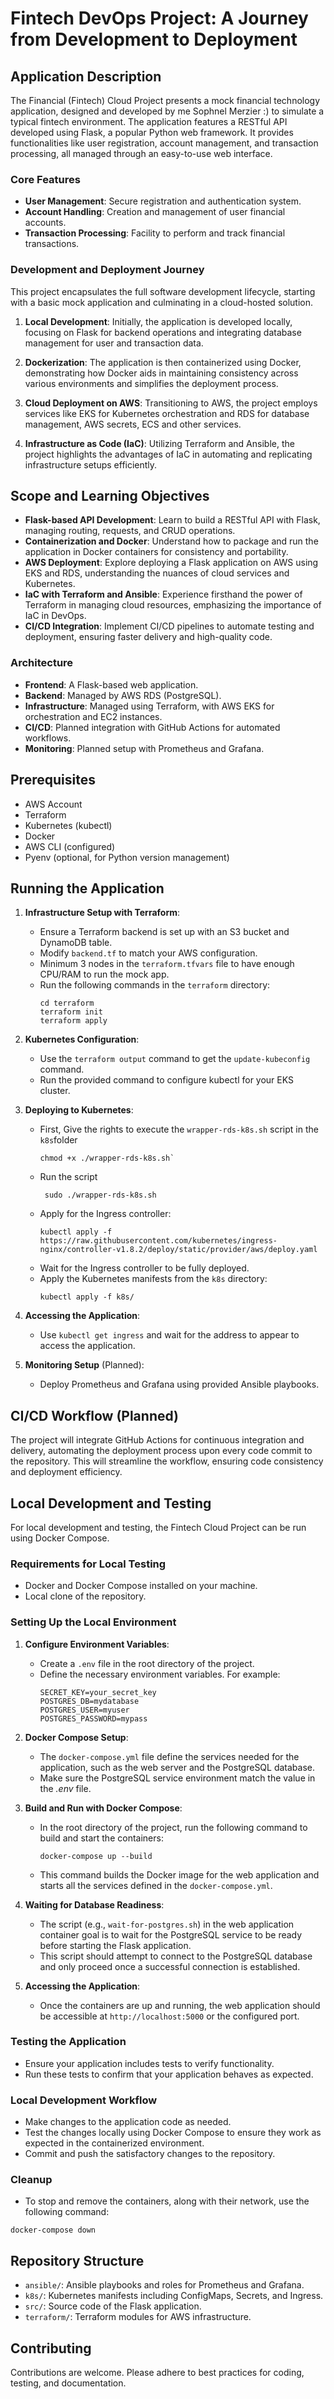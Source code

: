 # Fintech DevOps Project: A Journey from Development to Deployment

## Application Description

The Financial (Fintech) Cloud Project presents a mock financial technology application, designed and developed by me Sophnel Merzier :) to simulate a typical fintech environment. The application features a RESTful API developed using Flask, a popular Python web framework. It provides functionalities like user registration, account management, and transaction processing, all managed through an easy-to-use web interface.

### Core Features

- **User Management**: Secure registration and authentication system.
- **Account Handling**: Creation and management of user financial accounts.
- **Transaction Processing**: Facility to perform and track financial transactions.

### Development and Deployment Journey

This project encapsulates the full software development lifecycle, starting with a basic mock application and culminating in a cloud-hosted solution.

1. **Local Development**: Initially, the application is developed locally, focusing on Flask for backend operations and integrating database management for user and transaction data.
   
2. **Dockerization**: The application is then containerized using Docker, demonstrating how Docker aids in maintaining consistency across various environments and simplifies the deployment process.

3. **Cloud Deployment on AWS**: Transitioning to AWS, the project employs services like EKS for Kubernetes orchestration and RDS for database management, AWS secrets, ECS and other services.

4. **Infrastructure as Code (IaC)**: Utilizing Terraform and Ansible, the project highlights the advantages of IaC in automating and replicating infrastructure setups efficiently.

## Scope and Learning Objectives

- **Flask-based API Development**: Learn to build a RESTful API with Flask, managing routing, requests, and CRUD operations.
- **Containerization and Docker**: Understand how to package and run the application in Docker containers for consistency and portability.
- **AWS Deployment**: Explore deploying a Flask application on AWS using EKS and RDS, understanding the nuances of cloud services and Kubernetes.
- **IaC with Terraform and Ansible**: Experience firsthand the power of Terraform in managing cloud resources, emphasizing the importance of IaC in DevOps.
- **CI/CD Integration**: Implement CI/CD pipelines to automate testing and deployment, ensuring faster delivery and high-quality code.

### Architecture

- **Frontend**: A Flask-based web application.
- **Backend**: Managed by AWS RDS (PostgreSQL).
- **Infrastructure**: Managed using Terraform, with AWS EKS for orchestration and EC2 instances.
- **CI/CD**: Planned integration with GitHub Actions for automated workflows.
- **Monitoring**: Planned setup with Prometheus and Grafana.

## Prerequisites

- AWS Account
- Terraform
- Kubernetes (kubectl)
- Docker
- AWS CLI (configured)
- Pyenv (optional, for Python version management)

## Running the Application

1. **Infrastructure Setup with Terraform**:
   - Ensure a Terraform backend is set up with an S3 bucket and DynamoDB table.
   - Modify `backend.tf` to match your AWS configuration.
   - Minimum 3 nodes in the `terraform.tfvars` file to have enough CPU/RAM to run the mock app.
   - Run the following commands in the `terraform` directory:
     ```
     cd terraform
     terraform init
     terraform apply
     ```

2. **Kubernetes Configuration**:
   - Use the `terraform output` command to get the `update-kubeconfig` command.
   - Run the provided command to configure kubectl for your EKS cluster.

3. **Deploying to Kubernetes**:
   - First, Give the rights to execute the `wrapper-rds-k8s.sh` script in the `k8s`folder
     ````
     chmod +x ./wrapper-rds-k8s.sh`
     ````
   - Run the script
     ````
      sudo ./wrapper-rds-k8s.sh
     ````
   - 
     Apply for the Ingress controller:
     ```
     kubectl apply -f https://raw.githubusercontent.com/kubernetes/ingress-nginx/controller-v1.8.2/deploy/static/provider/aws/deploy.yaml
     ```
   - Wait for the Ingress controller to be fully deployed.
   - Apply the Kubernetes manifests from the `k8s` directory:
     ```
     kubectl apply -f k8s/
     ```

4. **Accessing the Application**:
   - Use `kubectl get ingress` and wait for the address to appear to access the application.

5. **Monitoring Setup** (Planned):
   - Deploy Prometheus and Grafana using provided Ansible playbooks.

## CI/CD Workflow (Planned)

The project will integrate GitHub Actions for continuous integration and delivery, automating the deployment process upon every code commit to the repository. This will streamline the workflow, ensuring code consistency and deployment efficiency.

## Local Development and Testing

For local development and testing, the Fintech Cloud Project can be run using Docker Compose.

### Requirements for Local Testing

- Docker and Docker Compose installed on your machine.
- Local clone of the repository.

### Setting Up the Local Environment

1. **Configure Environment Variables**:
   - Create a `.env` file in the root directory of the project.
   - Define the necessary environment variables. For example:
     ```
     SECRET_KEY=your_secret_key
     POSTGRES_DB=mydatabase
     POSTGRES_USER=myuser
     POSTGRES_PASSWORD=mypass
     ```

2. **Docker Compose Setup**:

   - The `docker-compose.yml` file define the services needed for the application, such as the web server and the PostgreSQL database.
   - Make sure the PostgreSQL service environment match the value in the *.env* file.

3. **Build and Run with Docker Compose**:
   - In the root directory of the project, run the following command to build and start the containers:
     ```
     docker-compose up --build
     ```
   - This command builds the Docker image for the web application and starts all the services defined in the `docker-compose.yml`.

4. **Waiting for Database Readiness**:
   - The script (e.g., `wait-for-postgres.sh`) in the web application container goal is to wait for the PostgreSQL service to be ready before starting the Flask application.
   - This script should attempt to connect to the PostgreSQL database and only proceed once a successful connection is established.

5. **Accessing the Application**:
   - Once the containers are up and running, the web application should be accessible at `http://localhost:5000` or the configured port.

### Testing the Application

- Ensure your application includes tests to verify functionality.
- Run these tests to confirm that your application behaves as expected.

### Local Development Workflow

- Make changes to the application code as needed.
- Test the changes locally using Docker Compose to ensure they work as expected in the containerized environment.
- Commit and push the satisfactory changes to the repository.

### Cleanup

- To stop and remove the containers, along with their network, use the following command:

```
docker-compose down
````

## Repository Structure

- `ansible/`: Ansible playbooks and roles for Prometheus and Grafana.
- `k8s/`: Kubernetes manifests including ConfigMaps, Secrets, and Ingress.
- `src/`: Source code of the Flask application.
- `terraform/`: Terraform modules for AWS infrastructure.

## Contributing

Contributions are welcome. Please adhere to best practices for coding, testing, and documentation.
